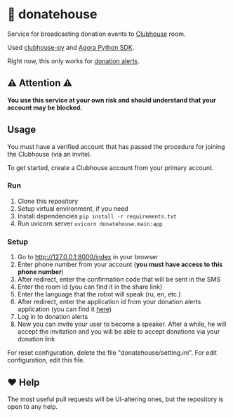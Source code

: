 # 👋 donatehouse
Service for broadcasting donation events to 
[Clubhouse](https://www.joinclubhouse.com) room. 

Used [clubhouse-py](https://github.com/stypr/clubhouse-py) and 
[Agora Python SDK](https://github.com/AgoraIO-Community/Agora-Python-SDK).

Right now, this only works 
for [donation alerts](https://www.donationalerts.com/).

## ⚠️ Attention ⚠️
**You use this service at your own risk and should understand 
that your account may be blocked.**

## Usage
You must have a verified account that has passed the procedure 
for joining the Clubhouse (via an invite).

To get started, create a Clubhouse account from your primary account.

### Run
1. Clone this repository
2. Setup virtual environment, if you need
3. Install dependencies `pip install -r requirements.txt`
4. Run uvicorn server `uvicorn donatehouse.main:app`

### Setup
1. Go to http://127.0.0.1:8000/index in your browser
2. Enter phone number from your account 
(**you must have access to this phone number**)
3. After redirect, enter the confirmation code that will be sent in the SMS
4. Enter the room id (you can find it in the share link)
5. Enter the language that the robot will speak (ru, en, etc.)
6. After redirect, enter the application id from your donation 
alerts application
(you can find it [here](https://www.donationalerts.com/application/clients))
7. Log in to donation alerts
8. Now you can invite your user to become a speaker. After a while, he will 
accept the invitation and you will be able to accept donations via your 
donation link

For reset configuration, delete the file "donatehouse/setting.ini".
For edit configuration, edit this file.

## ❤️ Help

The most useful pull requests will be UI-altering ones, but the repository 
is open to any help.
